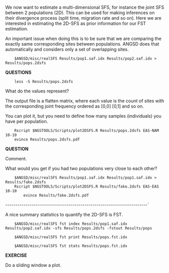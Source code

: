 
We now want to estimate a multi-dimensional SFS, for instance the joint SFS between 2 populations (2D). 
This can be used for making inferences on their divergence process (split time, migration rate and so on). 
Here we are interested in estimating the 2D-SFS as prior information for our FST estimation.

An important issue when doing this is to be sure that we are comparing the exactly same corresponding sites between populations.
ANGSD does that automatically and considers only a set of overlapping sites.

```
	$ANGSD/misc/realSFS Results/pop1.saf.idx Results/pop2.saf.idx > Results/pops.2dsfs
```

**QUESTIONS**

```
	less -S Results/pops.2dsfs
```

What do the values represent?

The output file is a flatten matrix, where each value is the count of sites with the corresponding joint frequency ordered as [0,0] [0,1] and so on.

You can plot it, but you need to define how many samples (individuals) you have per population.

```
	Rscript $NGSTOOLS/Scripts/plot2DSFS.R Results/pops.2dsfs EAS-NAM 10-10
	evince Results/pops.2dsfs.pdf
```

**QUESTION**

Comment.

What would you get if you had two populations very close to each other?
```
	$ANGSD/misc/realSFS Results/pop1.saf.idx Results/pop1.saf.idx > Results/fake.2dsfs
	Rscript $NGSTOOLS/Scripts/plot2DSFS.R Results/fake.2dsfs EAS-EAS 10-10
        evince Results/fake.2dsfs.pdf
```

----------------------------------------------------------------------`

A nice summary statistics to quantify the 2D-SFS is FST.

```
	$ANGSD/misc/realSFS fst index Results/pop1.saf.idx Results/pop2.saf.idx -sfs Results/pops.2dsfs -fstout Results/pops

```

```
	$ANGSD/misc/realSFS fst print Results/pops.fst.idx
```

```
	$ANGSD/misc/realSFS fst stats Results/pops.fst.idx
```


**EXERCISE**

Do a sliding window a plot.




